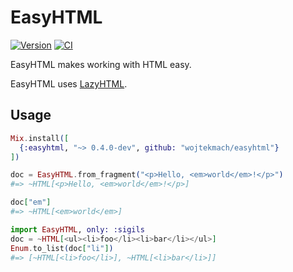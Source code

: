 # EasyHTML

[![Version](https://img.shields.io/hexpm/v/easyhtml.svg)](https://hex.pm/packages/easyhtml)
[![CI](https://github.com/wojtekmach/easyhtml/actions/workflows/ci.yml/badge.svg)](https://github.com/wojtekmach/easyhtml/actions/workflows/ci.yml)

EasyHTML makes working with HTML easy.

EasyHTML uses [LazyHTML](https://hex.pm/packages/lazy_html).

## Usage

```elixir
Mix.install([
  {:easyhtml, "~> 0.4.0-dev", github: "wojtekmach/easyhtml"}
])

doc = EasyHTML.from_fragment("<p>Hello, <em>world</em>!</p>")
#=> ~HTML[<p>Hello, <em>world</em>!</p>]

doc["em"]
#=> ~HTML[<em>world</em>]

import EasyHTML, only: :sigils
doc = ~HTML[<ul><li>foo</li><li>bar</li></ul>]
Enum.to_list(doc["li"])
#=> [~HTML[<li>foo</li>], ~HTML[<li>bar</li>]]
```
